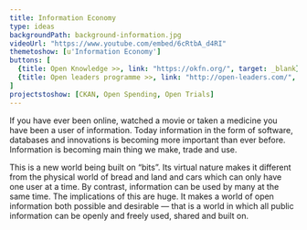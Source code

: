 ```yaml
---
title: Information Economy
type: ideas
backgroundPath: background-information.jpg
videoUrl: "https://www.youtube.com/embed/6cRtbA_d4RI"
themetoshow: [u'Information Economy']
buttons: [
  {title: Open Knowledge >>, link: "https://okfn.org/", target: _blank},
  {title: Open leaders programme >>, link: "http://open-leaders.com/", target: _blank}
]
projectstoshow: [CKAN, Open Spending, Open Trials]
---
```


If you have ever been online, watched a movie or taken a medicine you have been a user of information. Today information in the form of software, databases and innovations is becoming more important than ever before. Information is becoming main thing we make, trade and use.

This is a new world being built on “bits”. Its virtual nature makes it different from the physical world of bread and land and cars which can only have one user at a time. By contrast, information can be used by many at the same time. The implications of this are huge. It makes a world of open information both possible and desirable — that is a world in which all public information can be openly and freely used, shared and built on.
